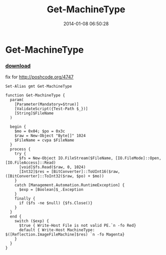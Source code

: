 ﻿---
pid:            4775
poster:         greg zakharov
title:          Get-MachineType
date:           2014-01-08 06:50:28
format:         posh
parent:         0
parent:         0

---

# Get-MachineType

### [download](4775.ps1)

fix for http://poshcode.org/4747

```posh
Set-Alias gmt Get-MachineType

function Get-MachineType {
  param(
    [Parameter(Mandatory=$true)]
    [ValidateScript({Test-Path $_})]
    [String]$FileName
  )
  
  begin {
    $mo = 0x04; $po = 0x3c
    $raw = New-Object "Byte[]" 1024
    $FileName = cvpa $FileName
  }
  process {
    try {
      $fs = New-Object IO.FileStream($FileName, [IO.FileMode]::Open, [IO.FileAccess]::Read)
      [void]$fs.Read($raw, 0, 1024)
      [Int32]$res = [BitConverter]::ToUInt16($raw, ([BitConverter]::ToInt32($raw, $po) + $mo))
    }
    catch [Management.Automation.RuntimeException] {
      $exp = [Boolean]$_.Exception
    }
    finally {
      if ($fs -ne $null) {$fs.Close()}
    }
  }
  end {
    switch ($exp) {
      $true { Write-Host File is not valid PE.`n -fo Red}
      default { Write-Host MachineType: $([Reflection.ImageFileMachine]$res) `n -fo Magenta}
    }
  }
}
```
